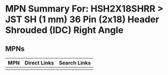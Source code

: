 



# MPN Summary For: HSH2X18SHRR > JST SH (1 mm) 36 Pin (2x18) Header Shrouded (IDC) Right Angle

## MPNs
  

|MPN|Direct Links|Search Links|
| :--- | :--- | :--- |
||||
